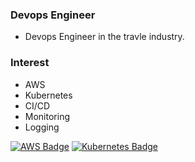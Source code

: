 ### Devops Engineer
- Devops Engineer in the travle industry.

### Interest
- AWS
- Kubernetes
- CI/CD
- Monitoring
- Logging

[![AWS Badge](https://img.shields.io/badge/-AWS-%23FF0000?logo=Amazon-AWS&logoColor=white)](https://docs.aws.amazon.com/)
[![Kubernetes Badge](https://img.shields.io/badge/-Kubernetes-%23A9225C?logo=kubernetes&logoColor=white)](https://kubernetes.io/docs/concepts/overview/what-is-kubernetes/)
